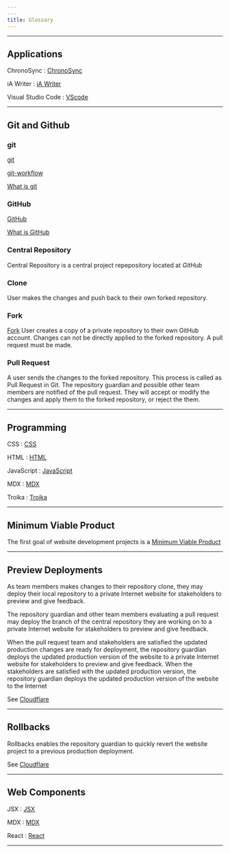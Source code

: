 ```yaml
---
---
title: Glossary
---
```


---

## Applications

ChronoSync
: [ChronoSync](material#chronosync)

iA Writer
: [iA Writer](material#ia-writer)

Visual Studio Code
: [VScode](developmenttools#vscode)

---

## Git and Github

### git

[git](developmenttools#git)

[git-workflow](https://gist.github.com/datagrok/d1650d85496cd509d42b8656d30410cf)

[What is git](https://www.git-scm.com/book/en/v2/Getting-Started-What-is-Git%3F)

 ### GitHub

[GitHub](developmenttools#github)

[What is GitHub](https://www.w3schools.com/whatis/whatis_github.asp)

### Central Repository
Central Repository is a central project repepository located at *GitHub*

### Clone
User makes the changes and push back to their own forked repository.

### Fork
[Fork](https://git-fork.com)
User creates a copy of a private repository to their own GitHub account. Changes can not be directly applied to the forked repository. A pull request must be made.

### Pull Request
A user sends the changes to the forked repository. This process is called as Pull Request in Git. The repository guardian and possible other team members are notified of the pull request. They will accept or modify the changes and apply them to the forked repository, or reject the them.

---

## Programming

CSS
: [CSS](programming#css)

HTML
: [HTML](programming#html)

JavaScript
: [JavaScript](programming#javascript)

MDX
: [MDX](webcomp#mdx)

Troika
: [Troika](programming#troika)

---

## Minimum Viable Product

The first goal of website development projects is a [Minimum Viable Product](siteoverview#minimum-viable-product)

---

## Preview Deployments

As team members makes changes to their repository clone, they may deploy their local repository to a private Internet website for stakeholders to preview and give feedback.

The repository guardian and other team members evaluating a pull request may deploy the branch of the central repository they are working on to a private Internet website for stakeholders to preview and give feedback.

When the pull request team and stakeholders are satisfied the updated production changes are ready for deployment, the repository guardian deploys the updated production version of the website to a private Internet website for stakeholders to preview and give feedback. When the stakeholders are satisfied with the updated production version, the repository guardian deploys the updated production version of the website to the Internet

See [Cloudflare](deploy#cloudflare)

---

## Rollbacks

Rollbacks enables the repository guardian to quickly revert the website project to a previous production deployment. 

See [Cloudflare](deploy#cloudflare)

---

## Web Components

JSX
: [JSX](webcomp#jsx)

MDX
: [MDX](webcomp#mdx)

React
: [React](webcomp#react)

---

